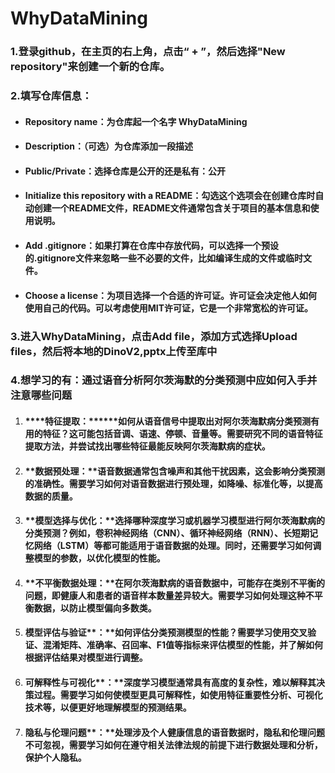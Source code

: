 # WhyDataMining
### 1.登录github，在主页的右上角，点击“ + ”，然后选择"New repository"来创建一个新的仓库。

### 2.**填写仓库信息**：

- #### **Repository name**：为仓库起一个名字 WhyDataMining

- #### **Description**：（可选）为仓库添加一段描述

- #### **Public/Private**：选择仓库是公开的还是私有：公开

- #### **Initialize this repository with a README**：勾选这个选项会在创建仓库时自动创建一个README文件，README文件通常包含关于项目的基本信息和使用说明。

- #### **Add .gitignore**：如果打算在仓库中存放代码，可以选择一个预设的.gitignore文件来忽略一些不必要的文件，比如编译生成的文件或临时文件。

- #### **Choose a license**：为项目选择一个合适的许可证。许可证会决定他人如何使用自己的代码。可以考虑使用MIT许可证，它是一个非常宽松的许可证。

### 3.进入WhyDataMining，点击Add file，添加方式选择Upload files，然后将本地的DinoV2,pptx上传至库中



### 4.想学习的有：通过语音分析阿尔茨海默的分类预测中应如何入手并注意哪些问题

1. #### ********特征提取****：******如何从语音信号中提取出对阿尔茨海默病分类预测有用的特征？这可能包括音调、语速、停顿、音量等。需要研究不同的语音特征提取方法，并尝试找出哪些特征最能反映阿尔茨海默病的症状。

2. #### **数据预处理：**语音数据通常包含噪声和其他干扰因素，这会影响分类预测的准确性。需要学习如何对语音数据进行预处理，如降噪、标准化等，以提高数据的质量。

3. #### **模型选择与优化：**选择哪种深度学习或机器学习模型进行阿尔茨海默病的分类预测？例如，卷积神经网络（CNN）、循环神经网络（RNN）、长短期记忆网络（LSTM）等都可能适用于语音数据的处理。同时，还需要学习如何调整模型的参数，以优化模型的性能。

4. #### **不平衡数据处理：**在阿尔茨海默病的语音数据中，可能存在类别不平衡的问题，即健康人和患者的语音样本数量差异较大。需要学习如何处理这种不平衡数据，以防止模型偏向多数类。

5. #### **模型评估与验证****：**如何评估分类预测模型的性能？需要学习使用交叉验证、混淆矩阵、准确率、召回率、F1值等指标来评估模型的性能，并了解如何根据评估结果对模型进行调整。

6. #### **可解释性与可视化****：**深度学习模型通常具有高度的复杂性，难以解释其决策过程。需要学习如何使模型更具可解释性，如使用特征重要性分析、可视化技术等，以便更好地理解模型的预测结果。

7. #### **隐私与伦理问题****：**处理涉及个人健康信息的语音数据时，隐私和伦理问题不可忽视，需要学习如何在遵守相关法律法规的前提下进行数据处理和分析，保护个人隐私。
